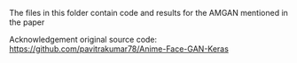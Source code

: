 The files in this folder contain code and results for the AMGAN mentioned in the paper


Acknowledgement
original source code: https://github.com/pavitrakumar78/Anime-Face-GAN-Keras
